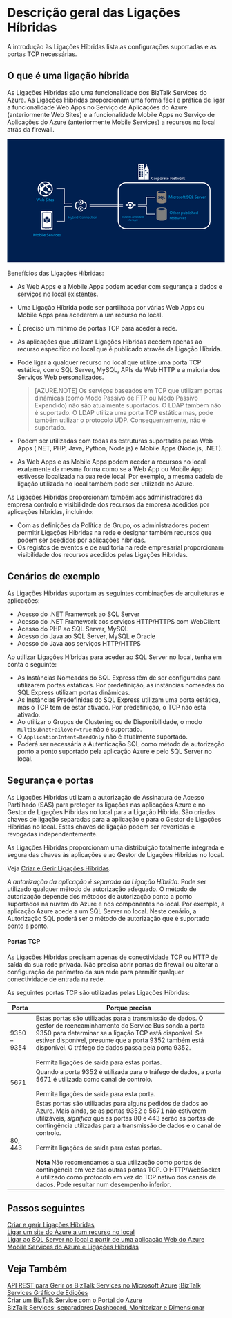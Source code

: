 <properties
    pageTitle="Descrição geral das Ligações Híbridas | Microsoft Azure"
    description="Saiba mais sobre Ligações Híbridas, segurança, portas TCP e configurações suportadas. MABS, WABS."
    services="biztalk-services"
    documentationCenter=""
    authors="MandiOhlinger"
    manager="erikre"
    editor=""/>

<tags
    ms.service="biztalk-services"
    ms.workload="integration"
    ms.tgt_pltfrm="na"
    ms.devlang="na"
    ms.topic="get-started-article"
    ms.date="07/26/2016"
    ms.author="mandia"/>


# Descrição geral das Ligações Híbridas
A introdução às Ligações Híbridas lista as configurações suportadas e as portas TCP necessárias.


## O que é uma ligação híbrida

As Ligações Híbridas são uma funcionalidade dos BizTalk Services do Azure. As Ligações Híbridas proporcionam uma forma fácil e prática de ligar a funcionalidade Web Apps no Serviço de Aplicações do Azure (anteriormente Web Sites) e a funcionalidade Mobile Apps no Serviço de Aplicações do Azure (anteriormente Mobile Services) a recursos no local atrás da firewall.

![Ligações Híbridas][HCImage]

Benefícios das Ligações Híbridas:

- As Web Apps e a Mobile Apps podem aceder com segurança a dados e serviços no local existentes.
- Uma Ligação Híbrida pode ser partilhada por várias Web Apps ou Mobile Apps para acederem a um recurso no local.
- É preciso um mínimo de portas TCP para aceder à rede.
- As aplicações que utilizam Ligações Híbridas acedem apenas ao recurso específico no local que é publicado através da Ligação Híbrida.
- Pode ligar a qualquer recurso no local que utilize uma porta TCP estática, como SQL Server, MySQL, APIs da Web HTTP e a maioria dos Serviços Web personalizados.

    > [AZURE.NOTE] Os serviços baseados em TCP que utilizam portas dinâmicas (como Modo Passivo de FTP ou Modo Passivo Expandido) não são atualmente suportados. O LDAP também não é suportado. O LDAP utiliza uma porta TCP estática mas, pode também utilizar o protocolo UDP. Consequentemente, não é suportado.

- Podem ser utilizadas com todas as estruturas suportadas pelas Web Apps (.NET, PHP, Java, Python, Node.js) e Mobile Apps (Node.js, .NET).
- As Web Apps e as Mobile Apps podem aceder a recursos no local exatamente da mesma forma como se a Web App ou Mobile App estivesse localizada na sua rede local. Por exemplo, a mesma cadeia de ligação utilizada no local também pode ser utilizada no Azure.


As Ligações Híbridas proporcionam também aos administradores da empresa controlo e visibilidade dos recursos da empresa acedidos por aplicações híbridas, incluindo:

- Com as definições da Política de Grupo, os administradores podem permitir Ligações Híbridas na rede e designar também recursos que podem ser acedidos por aplicações híbridas.
- Os registos de eventos e de auditoria na rede empresarial proporcionam visibilidade dos recursos acedidos pelas Ligações Híbridas.


## Cenários de exemplo

As Ligações Híbridas suportam as seguintes combinações de arquiteturas e aplicações:

- Acesso do .NET Framework ao SQL Server
- Acesso do .NET Framework aos serviços HTTP/HTTPS com WebClient
- Acesso do PHP ao SQL Server, MySQL
- Acesso do Java ao SQL Server, MySQL e Oracle
- Acesso do Java aos serviços HTTP/HTTPS

Ao utilizar Ligações Híbridas para aceder ao SQL Server no local, tenha em conta o seguinte:

- As Instâncias Nomeadas do SQL Express têm de ser configuradas para utilizarem portas estáticas. Por predefinição, as instâncias nomeadas do SQL Express utilizam portas dinâmicas.
- As Instâncias Predefinidas do SQL Express utilizam uma porta estática, mas o TCP tem de estar ativado. Por predefinição, o TCP não está ativado.
- Ao utilizar o Grupos de Clustering ou de Disponibilidade, o modo `MultiSubnetFailover=true` não é suportado.
- O `ApplicationIntent=ReadOnly` não é atualmente suportado.
- Poderá ser necessária a Autenticação SQL como método de autorização ponto a ponto suportado pela aplicação Azure e pelo SQL Server no local.


## Segurança e portas

As Ligações Híbridas utilizam a autorização de Assinatura de Acesso Partilhado (SAS) para proteger as ligações nas aplicações Azure e no Gestor de Ligações Híbridas no local para a Ligação Híbrida. São criadas chaves de ligação separadas para a aplicação e para o Gestor de Ligações Híbridas no local. Estas chaves de ligação podem ser revertidas e revogadas independentemente.

As Ligações Híbridas proporcionam uma distribuição totalmente integrada e segura das chaves às aplicações e ao Gestor de Ligações Híbridas no local.

Veja [Criar e Gerir Ligações Híbridas](integration-hybrid-connection-create-manage.md).

*A autorização da aplicação é separada da Ligação Híbrida*. Pode ser utilizado qualquer método de autorização adequado. O método de autorização depende dos métodos de autorização ponto a ponto suportados na nuvem do Azure e nos componentes no local. Por exemplo, a aplicação Azure acede a um SQL Server no local. Neste cenário, a Autorização SQL poderá ser o método de autorização que é suportado ponto a ponto.

#### Portas TCP
As Ligações Híbridas precisam apenas de conectividade TCP ou HTTP de saída da sua rede privada. Não precisa abrir portas de firewall ou alterar a configuração de perímetro da sua rede para permitir qualquer conectividade de entrada na rede.

As seguintes portas TCP são utilizadas pelas Ligações Híbridas:

Porta | Porque precisa
--- | ---
9350 – 9354 | Estas portas são utilizadas para a transmissão de dados. O gestor de reencaminhamento do Service Bus sonda a porta 9350 para determinar se a ligação TCP está disponível. Se estiver disponível, presume que a porta 9352 também está disponível. O tráfego de dados passa pela porta 9352. <br/><br/>Permita ligações de saída para estas portas.
5671 | Quando a porta 9352 é utilizada para o tráfego de dados, a porta 5671 é utilizada como canal de controlo. <br/><br/>Permita ligações de saída para esta porta.
80, 443 | Estas portas são utilizadas para alguns pedidos de dados ao Azure. Mais ainda, se as portas 9352 e 5671 não estiverem utilizáveis, *significa* que as portas 80 e 443 serão as portas de contingência utilizadas para a transmissão de dados e o canal de controlo.<br/><br/>Permita ligações de saída para estas portas. <br/><br/>**Nota** Não recomendamos a sua utilização como portas de contingência em vez das outras portas TCP. O HTTP/WebSocket é utilizado como protocolo em vez do TCP nativo dos canais de dados. Pode resultar num desempenho inferior.



## Passos seguintes

[Criar e gerir Ligações Híbridas](integration-hybrid-connection-create-manage.md)<br/>
[Ligar um site do Azure a um recurso no local](../app-service-web/web-sites-hybrid-connection-get-started.md)<br/>
[Ligar ao SQL Server no local a partir de uma aplicação Web do Azure](../app-service-web/web-sites-hybrid-connection-connect-on-premises-sql-server.md)<br/>
[Mobile Services do Azure e Ligações Híbridas](../mobile-services/mobile-services-dotnet-backend-hybrid-connections-get-started.md)


## Veja Também

[API REST para Gerir os BizTalk Services no Microsoft Azure](http://msdn.microsoft.com/library/azure/dn232347.aspx)
[:BizTalk Services Gráfico de Edições](biztalk-editions-feature-chart.md)<br/>
[Criar um BizTalk Service com o Portal do Azure](biztalk-provision-services.md)<br/>
[BizTalk Services: separadores Dashboard, Monitorizar e Dimensionar](biztalk-dashboard-monitor-scale-tabs.md)<br/>

[HCImage]: ./media/integration-hybrid-connection-overview/WABS_HybridConnectionImage.png
[HybridConnectionTab]: ./media/integration-hybrid-connection-overview/WABS_HybridConnectionTab.png
[HCOnPremSetup]: ./media/integration-hybrid-connection-overview/WABS_HybridConnectionOnPremSetup.png
[HCManageConnection]: ./media/integration-hybrid-connection-overview/WABS_HybridConnectionManageConn.png



<!--HONumber=Aug16_HO1-->



